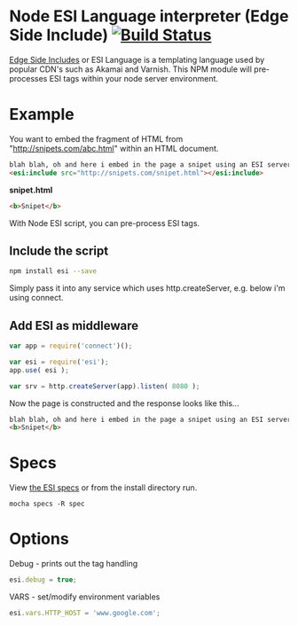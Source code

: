 # Node ESI Language interpreter (Edge Side Include) [![Build Status](https://travis-ci.org/MrSwitch/esi.svg?branch=master)](https://travis-ci.org/MrSwitch/esi)

[Edge Side Includes](http://www.w3.org/TR/esi-lang) or ESI Language is a templating language used by popular CDN's such as Akamai and Varnish. This NPM module will pre-processes ESI tags within your node server environment.



# Example
You want to embed the fragment of HTML from "http://snipets.com/abc.html" within an HTML document.

```html
blah blah, oh and here i embed in the page a snipet using an ESI server ...
<esi:include src="http://snipets.com/snipet.html"></esi:include>
```

**snipet.html**
```html
<b>Snipet</b>
```


With Node ESI script, you can pre-process ESI tags. 

## Include the script

```bash
npm install esi --save
```

Simply pass it into any service which uses http.createServer, e.g. below i'm using connect.

## Add ESI as middleware

```javascript
var app = require('connect')();

var esi = require('esi');
app.use( esi );

var srv = http.createServer(app).listen( 8080 );
```

Now the page is constructed and the response looks like this...
```html
blah blah, oh and here i embed in the page a snipet using an ESI server ...
<b>Snipet</b>
```






# Specs

View [the ESI specs](https://travis-ci.org/MrSwitch/esi) or from the install directory run.

```
mocha specs -R spec
```





# Options

Debug - prints out the tag handling

```javascript
esi.debug = true;
```


VARS - set/modify environment variables
```javascript
esi.vars.HTTP_HOST = 'www.google.com';
```
